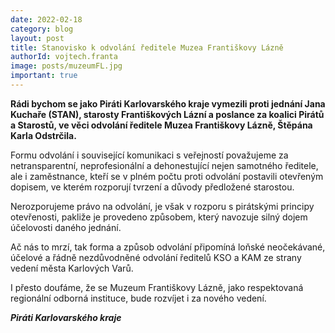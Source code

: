 ```yaml
---
date: 2022-02-18
category: blog
layout: post
title: Stanovisko k odvolání ředitele Muzea Františkovy Lázně
authorId: vojtech.franta
image: posts/muzeumFL.jpg
important: true
---
```

**Rádi bychom se jako Piráti Karlovarského kraje vymezili proti jednání Jana Kuchaře (STAN), starosty Františkových Lázní a poslance za koalici Pirátů a Starostů, ve věci odvolání ředitele Muzea Františkovy Lázně, Štěpána Karla Odstrčila.** 

Formu odvolání i související komunikaci s veřejností považujeme za netransparentní, neprofesionální a dehonestující nejen samotného ředitele, ale i zaměstnance, kteří se v plném počtu proti odvolání postavili otevřeným dopisem, ve kterém rozporují tvrzení a důvody předložené starostou. 

Nerozporujeme právo na odvolání, je však v rozporu s pirátskými principy otevřenosti, pakliže je provedeno způsobem, který navozuje silný dojem účelovosti daného jednání. 

Ač nás to mrzí, tak forma a způsob odvolání připomíná loňské neočekávané, účelové a řádně nezdůvodněné odvolání ředitelů KSO a KAM ze strany vedení města Karlových Varů. 

I přesto doufáme, že se Muzeum Františkovy Lázně, jako respektovaná regionální odborná instituce, bude rozvíjet i za nového vedení.

***Piráti Karlovarského kraje***
